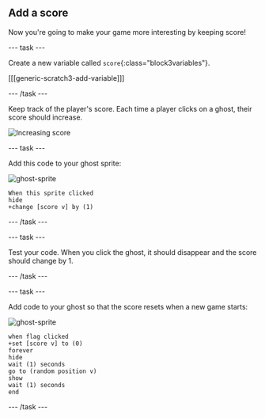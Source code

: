 ## Add a score

Now you're going to make your game more interesting by keeping score!

--- task ---

Create a new variable called `score`{:class="block3variables"}.

[[[generic-scratch3-add-variable]]]

--- /task ---

Keep track of the player's score. Each time a player clicks on a ghost, their score should increase.

![Increasing score](images/ghost-score-test.png)

--- task ---

Add this code to your ghost sprite:

![ghost-sprite](images/ghost-sprite.png)

```blocks3
When this sprite clicked
hide
+change [score v] by (1)
```

--- /task ---

--- task ---

Test your code. When you click the ghost, it should disappear and the score should change by 1.

--- /task ---

--- task ---

Add code to your ghost so that the score resets when a new game starts:

![ghost-sprite](images/ghost-sprite.png)

```blocks3
when flag clicked
+set [score v] to (0)
forever
hide
wait (1) seconds
go to (random position v)
show
wait (1) seconds
end
```

--- /task ---
